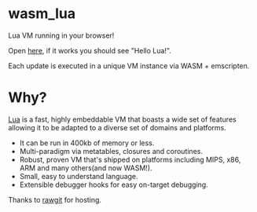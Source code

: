 # wasm_lua
Lua VM running in your browser!

Open [here](https://cdn.rawgit.com/vvanders/wasm_lua/d68f46a8/main.html), if it works you should see "Hello Lua!".

Each update is executed in a unique VM instance via WASM + emscripten.

# Why?
[Lua](https://en.wikipedia.org/wiki/Lua_(programming_language)) is a fast, highly embeddable VM that boasts a wide set of features allowing it to be adapted to a diverse set of domains and platforms.

* It can be run in 400kb of memory or less.
* Multi-paradigm via metatables, closures and coroutines.
* Robust, proven VM that's shipped on platforms including MIPS, x86, ARM and many others(and now WASM!).
* Small, easy to understand language.
* Extensible debugger hooks for easy on-target debugging.

Thanks to [rawgit](http://rawgit.com/) for hosting.
